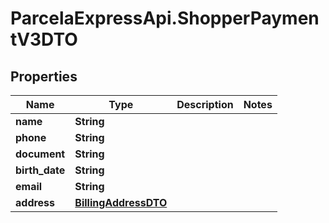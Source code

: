 # ParcelaExpressApi.ShopperPaymentV3DTO

## Properties

Name | Type | Description | Notes
------------ | ------------- | ------------- | -------------
**name** | **String** |  | 
**phone** | **String** |  | 
**document** | **String** |  | 
**birth_date** | **String** |  | 
**email** | **String** |  | 
**address** | [**BillingAddressDTO**](BillingAddressDTO.md) |  | 


